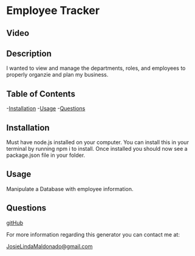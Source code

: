 # Employee Tracker

## Video


## Description

I wanted to view and manage the departments, roles, and employees to properly organzie and plan my business.

## Table of Contents

-[Installation](#installation)
-[Usage](#usage)
-[Questions](#questions)


## Installation

Must have node.js installed on your computer. You can install this in your terminal by running npm i to install. Once installed you should now see a package.json file in your folder.


## Usage

Manipulate a Database with employee information.


## Questions

[gitHub](https://github.com/JosieMald)

For more information regarding this generator you can contact me at:

JosieLindaMaldonado@gmail.com
